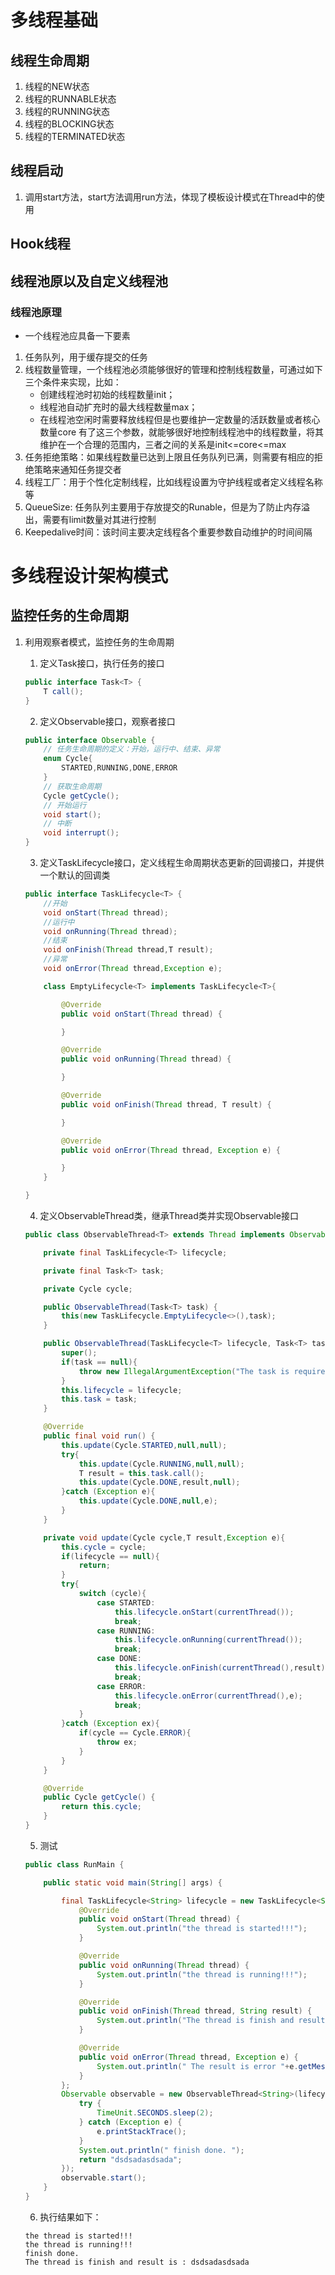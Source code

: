 # 多线程基础

## 线程生命周期
1. 线程的NEW状态
2. 线程的RUNNABLE状态
3. 线程的RUNNING状态
4. 线程的BLOCKING状态
5. 线程的TERMINATED状态

## 线程启动
1. 调用start方法，start方法调用run方法，体现了模板设计模式在Thread中的使用

## Hook线程

## 线程池原以及自定义线程池
### 线程池原理
* 一个线程池应具备一下要素
1. 任务队列，用于缓存提交的任务
2. 线程数量管理，一个线程池必须能够很好的管理和控制线程数量，可通过如下三个条件来实现，比如：
    * 创建线程池时初始的线程数量init；
    * 线程池自动扩充时的最大线程数量max；
    * 在线程池空闲时需要释放线程但是也要维护一定数量的活跃数量或者核心数量core
有了这三个参数，就能够很好地控制线程池中的线程数量，将其维护在一个合理的范围内，三者之间的关系是init<=core<=max
3. 任务拒绝策略：如果线程数量已达到上限且任务队列已满，则需要有相应的拒绝策略来通知任务提交者
4. 线程工厂：用于个性化定制线程，比如线程设置为守护线程或者定义线程名称等
5. QueueSize: 任务队列主要用于存放提交的Runable，但是为了防止内存溢出，需要有limit数量对其进行控制
6. Keepedalive时间：该时间主要决定线程各个重要参数自动维护的时间间隔


# 多线程设计架构模式

## 监控任务的生命周期
1. 利用观察者模式，监控任务的生命周期
    1. 定义Task接口，执行任务的接口
    ~~~ java
    public interface Task<T> {
        T call();
    }
    ~~~
    2. 定义Observable接口，观察者接口
    ~~~ java
    public interface Observable {
        // 任务生命周期的定义：开始，运行中、结束、异常
        enum Cycle{
            STARTED,RUNNING,DONE,ERROR
        }
        // 获取生命周期
        Cycle getCycle();
        // 开始运行
        void start();
        // 中断
        void interrupt();
    }
    ~~~
    3. 定义TaskLifecycle接口，定义线程生命周期状态更新的回调接口，并提供一个默认的回调类
    ~~~java
    public interface TaskLifecycle<T> {
        //开始
        void onStart(Thread thread);
        //运行中
        void onRunning(Thread thread);
        //结束
        void onFinish(Thread thread,T result);
        //异常
        void onError(Thread thread,Exception e);
    
        class EmptyLifecycle<T> implements TaskLifecycle<T>{
    
            @Override
            public void onStart(Thread thread) {
    
            }
    
            @Override
            public void onRunning(Thread thread) {
    
            }
    
            @Override
            public void onFinish(Thread thread, T result) {
    
            }
    
            @Override
            public void onError(Thread thread, Exception e) {
    
            }
        }
    
    }
    ~~~
    4. 定义ObservableThread类，继承Thread类并实现Observable接口
    ~~~ java
    public class ObservableThread<T> extends Thread implements Observable {
    
        private final TaskLifecycle<T> lifecycle;
    
        private final Task<T> task;
    
        private Cycle cycle;
    
        public ObservableThread(Task<T> task) {
            this(new TaskLifecycle.EmptyLifecycle<>(),task);
        }
    
        public ObservableThread(TaskLifecycle<T> lifecycle, Task<T> task) {
            super();
            if(task == null){
                throw new IllegalArgumentException("The task is required.");
            }
            this.lifecycle = lifecycle;
            this.task = task;
        }
    
        @Override
        public final void run() {
            this.update(Cycle.STARTED,null,null);
            try{
                this.update(Cycle.RUNNING,null,null);
                T result = this.task.call();
                this.update(Cycle.DONE,result,null);
            }catch (Exception e){
                this.update(Cycle.DONE,null,e);
            }
        }
    
        private void update(Cycle cycle,T result,Exception e){
            this.cycle = cycle;
            if(lifecycle == null){
                return;
            }
            try{
                switch (cycle){
                    case STARTED:
                        this.lifecycle.onStart(currentThread());
                        break;
                    case RUNNING:
                        this.lifecycle.onRunning(currentThread());
                        break;
                    case DONE:
                        this.lifecycle.onFinish(currentThread(),result);
                        break;
                    case ERROR:
                        this.lifecycle.onError(currentThread(),e);
                        break;
                }
            }catch (Exception ex){
                if(cycle == Cycle.ERROR){
                    throw ex;
                }
            }
        }
    
        @Override
        public Cycle getCycle() {
            return this.cycle;
        }
    }
    ~~~
    5. 测试
    
    ~~~java
    public class RunMain {
    
        public static void main(String[] args) {
    
            final TaskLifecycle<String> lifecycle = new TaskLifecycle<String>() {
                @Override
                public void onStart(Thread thread) {
                    System.out.println("the thread is started!!!");
                }
    
                @Override
                public void onRunning(Thread thread) {
                    System.out.println("the thread is running!!!");
                }
    
                @Override
                public void onFinish(Thread thread, String result) {
                    System.out.println("The thread is finish and result is : "+result);
                }
    
                @Override
                public void onError(Thread thread, Exception e) {
                    System.out.println(" The result is error "+e.getMessage());
                }
            };
            Observable observable = new ObservableThread<String>(lifecycle,() -> {
                try {
                    TimeUnit.SECONDS.sleep(2);
                } catch (Exception e) {
                    e.printStackTrace();
                }
                System.out.println(" finish done. ");
                return "dsdsadasdsada";
            });
            observable.start();
        }
    }
    ~~~
    6. 执行结果如下：
    ~~~
    the thread is started!!!
    the thread is running!!!
    finish done. 
    The thread is finish and result is : dsdsadasdsada
    ~~~